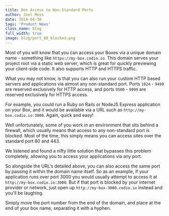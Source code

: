 ```yaml
---
title: Box Access to Non-Standard Ports
author: Joel Moss
date: 2014-04-30
tags: 'Product News'
class_name: blog
full_width: true
image: blog/port_80_blocked.png
---
```


Most of you will know that you can access your Boxes via a unique domain name - something like `https://my-box.codio.io`. This domain serves your project root via a static web server, which is great for quickly previewing your client-side code. It also supports HTTP and HTTPS traffic.

What you may not know, is that you can also run your custom HTTP based servers and applications via almost any non-standard port. Ports `1024` - `9499` are reserved exclusively for HTTP access, and ports `9500` - `9999` are reserved exclusively for HTTPS access.

For example, you could run a Ruby on Rails or NodeJS Express application on your Box, and it would be available via a URL such as `http://my-box.codio.io:3000`. Again, quick and easy!

Well unfortunately, some of you work in an environment that sits behind a firewall, which usually means that access to any non-standard port is blocked. Most of the time, this simply means you can access sites over the standard port 80 and 443.

We listened and found a nifty little solution that bypasses this problem completely, allowing you to access your applications via any port.

So alongside the URL's detailed above, you can also access the same port by passing it within the domain name itself. So as an example, if your application runs over port 3000 you would usually attempt to access it at `http://my-box.codio.io:3000`. But if that port is blocked by your internet provider or network, just open up `http://my-box-3000.codio.io` instead and you'll be laughing.

Simply move the port number from the end of the domain, and place at the end of your box name, separating it with a hyphen.